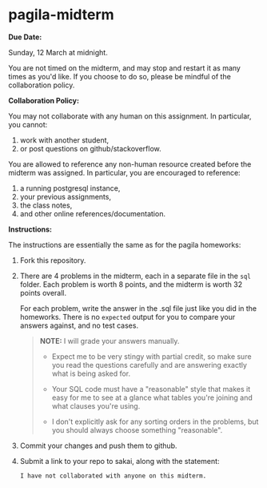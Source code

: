 # pagila-midterm

**Due Date:**

Sunday, 12 March at midnight.

You are not timed on the midterm, and may stop and restart it as many times as you'd like.
If you choose to do so, please be mindful of the collaboration policy.

**Collaboration Policy:**

You may not collaborate with any human on this assignment.
In particular, you cannot:
1. work with another student,
1. or post questions on github/stackoverflow.

You are allowed to reference any non-human resource created before the midterm was assigned.
In particular, you are encouraged to reference:
1. a running postgresql instance,
1. your previous assignments,
1. the class notes,
1. and other online references/documentation.

**Instructions:**

The instructions are essentially the same as for the pagila homeworks:

1. Fork this repository.

1. There are 4 problems in the midterm,
    each in a separate file in the `sql` folder.
    Each problem is worth 8 points,
    and the midterm is worth 32 points overall.

    For each problem, write the answer in the .sql file just like you did in the homeworks.
    There is no `expected` output for you to compare your answers against, and no test cases.

    > **NOTE:**
    > I will grade your answers manually.
    >
    > - Expect me to be very stingy with partial credit, so make sure you read the questions carefully and are answering exactly what is being asked for.
    >
    > - Your SQL code must have a "reasonable" style that makes it easy for me to see at a glance what tables you're joining and what clauses you're using.
    >
    > - I don't explicitly ask for any sorting orders in the problems, but you should always choose something "reasonable".

1. Commit your changes and push them to github.

1. Submit a link to your repo to sakai, along with the statement:
   ```
   I have not collaborated with anyone on this midterm.
   ```
